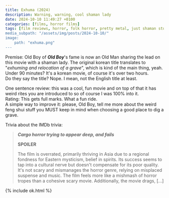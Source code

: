 ```yaml
---
title: Exhuma (2024)
description: Warning, warning, cool shaman lady
date: 2024-10-10 11:49:27 +0100
categories: [films, horror films]
tags: [film reviews, horror, folk horror, pretty metal, just shaman stuff, spooktober 2024, long hair is scary, they don't say the title]
media_subpath: "/assets/img/posts/2024-10-10/"
image:
    path: "exhuma.png"
---
```

<span class="reviewsection">Premise:</span> Old Boy of ***Old Boy***'s fame is now an Old Man sharing the lead on this movie with a shaman lady. The original korean title translates to "*exhuming and relocation of a grave*", which is kind of the main thing, yeah.<br/>
<span class="reviewsection">Under 90 minutes?</span> It's a korean movie, of course it's over two hours.<br/>
<span class="reviewsection">Do they say the title?</span> Nope. I mean, not the English title at least.

<span class="reviewsection">One sentence review:</span> this was a cool, fun movie and on top of that it has weird rites you are introduced to so of course I was 100% into it.<br/>
<span class="reviewsection">Rating:</span> This gets full marks. What a fun ride.<br/>
<span class="reviewsection">A simple way to improve it:</span> please, Old Boy, tell me more about the weird feng shui stuff you MUST keep in mind when choosing a good place to dig a grave.

<span class="reviewsection">Trivia about the IMDb trivia:</span>
> ***Cargo horror trying to appear deep, and fails***
>
> **SPOILER**
>
> The film is overrated, primarily thriving in Asia due to a regional fondness for Eastern mysticism, belief
in spirits. Its success seems to tap into a cultural nerve but doesn't compensate for its poor quality.
It's not scary and mismanages the horror genre, relying on misplaced suspense and music. The film
feels more like a mishmash of horror tropes than a cohesive scary movie. Additionally, the movie drags, [...]

{% include ok.html %}